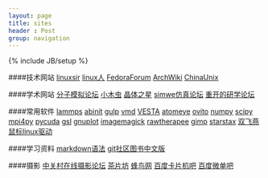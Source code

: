 ```yaml
---
layout: page
title: sites
header : Post
group: navigation
---
```

{% include JB/setup %}

####技术网站
[linuxsir](http://www.linuxsir.org)
[linux人](http://www.linux-ren.org)
[FedoraForum](http://forums.fedoraforum.org)
[ArchWiki](https://wiki.archlinux.org)
[ChinaUnix](http://chinaunix.net)

####学术网站
[分子模拟论坛](http://www.mdbbs.org)
[小木虫](http://emuch.net)
[晶体之星](http://www.crystalstar.org/Index.html)
[simwe仿真论坛](http://forum.simwe.com)
[重开的研学论坛](http://www.yxres.com)

####常用软件
[lammps](http://lammps.sandia.gov)
[abinit](http://www.abinit.org)
[gulp](http://projects.ivec.org/gulp)
[vmd](http://www.ks.uiuc.edu/Research/vmd)
[VESTA](http://jp-minerals.org/vesta)
[atomeye](http://li.mit.edu/Archive/Graphics/A)
[ovito](http://www.ovito.org)
[numpy](http://www.numpy.org)
[scipy](http://www.scipy.org)
[mpi4py](http://code.google.com/p/mpi4py)
[pycuda](http://mathema.tician.de/software/pycuda)
[gsl](http://www.gnu.org/s/gsl)
[gnuplot](http://www.gnuplot.info)
[imagemagick](http://www.imagemagick.org)
[rawtherapee](http://rawtherapee.com)
[gimp](http://www.gimp.org)
[starstax](http://www.markus-enzweiler.de/software/software.html)
[双飞燕鼠标linux驱动](https://github.com/Marisa-Chan/init-gmouse)

####学习资料
[markdown语法](http://daringfireball.net/projects/markdown/syntax)
[git社区图书中文版](http://gitbook.liuhui998.com/index.html)

####摄影
[中关村在线摄影论坛](http://dcbbs.zol.com.cn)
[茶片坊](http://www.soupis.com)
[蜂鸟网](http://www.fengniao.com)
[百度卡片机吧](http://tieba.baidu.com/f?ie=utf-8&kw=%E5%8D%A1%E7%89%87%E6%9C%BA)
[百度微单吧](http://tieba.baidu.com/f?ie=utf-8&kw=%E5%BE%AE%E5%8D%95)


